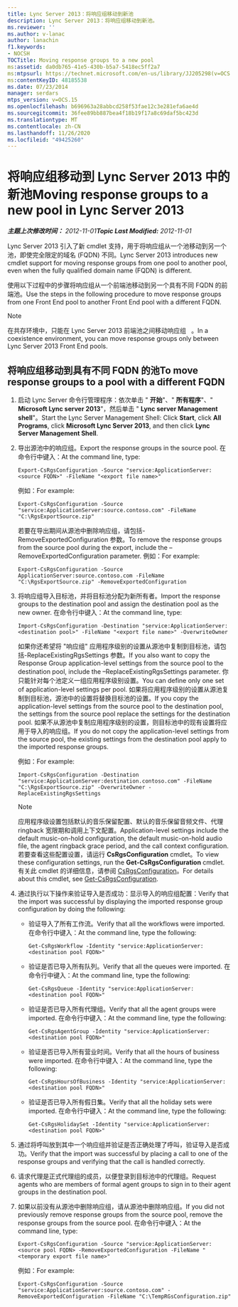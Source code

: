 ```yaml
---
title: Lync Server 2013：将响应组移动到新池
description: Lync Server 2013：将响应组移动到新池。
ms.reviewer: ''
ms.author: v-lanac
author: lanachin
f1.keywords:
- NOCSH
TOCTitle: Moving response groups to a new pool
ms:assetid: da0db765-41e5-430b-b5a7-5418ec5ff2a7
ms:mtpsurl: https://technet.microsoft.com/en-us/library/JJ205298(v=OCS.15)
ms:contentKeyID: 48185538
ms.date: 07/23/2014
manager: serdars
mtps_version: v=OCS.15
ms.openlocfilehash: b696963a28abbcd258f53fae12c3e281efa6ae4d
ms.sourcegitcommit: 36fee89bb887bea4f18b19f17a8c69daf5bc423d
ms.translationtype: MT
ms.contentlocale: zh-CN
ms.lasthandoff: 11/26/2020
ms.locfileid: "49425260"
---
```

# <a name="moving-response-groups-to-a-new-pool-in-lync-server-2013"></a><span data-ttu-id="a128c-103">将响应组移动到 Lync Server 2013 中的新池</span><span class="sxs-lookup"><span data-stu-id="a128c-103">Moving response groups to a new pool in Lync Server 2013</span></span>

<div data-xmlns="http://www.w3.org/1999/xhtml">

<div class="topic" data-xmlns="http://www.w3.org/1999/xhtml" data-msxsl="urn:schemas-microsoft-com:xslt" data-cs="https://msdn.microsoft.com/">

<div data-asp="https://msdn2.microsoft.com/asp">



</div>

<div id="mainSection">

<div id="mainBody"><span data-ttu-id="a128c-104">

<span> </span></span><span class="sxs-lookup"><span data-stu-id="a128c-104">

<span> </span></span></span>

<span data-ttu-id="a128c-105">_**主题上次修改时间：** 2012-11-01_</span><span class="sxs-lookup"><span data-stu-id="a128c-105">_**Topic Last Modified:** 2012-11-01_</span></span>

<span data-ttu-id="a128c-106">Lync Server 2013 引入了新 cmdlet 支持，用于将响应组从一个池移动到另一个池，即使完全限定的域名 (FQDN) 不同。</span><span class="sxs-lookup"><span data-stu-id="a128c-106">Lync Server 2013 introduces new cmdlet support for moving response groups from one pool to another pool, even when the fully qualified domain name (FQDN) is different.</span></span>

<span data-ttu-id="a128c-107">使用以下过程中的步骤将响应组从一个前端池移动到另一个具有不同 FQDN 的前端池。</span><span class="sxs-lookup"><span data-stu-id="a128c-107">Use the steps in the following procedure to move response groups from one Front End pool to another Front End pool with a different FQDN.</span></span>

<div>


> [!NOTE]  
> <span data-ttu-id="a128c-108">在共存环境中，只能在 Lync Server 2013 前端池之间移动响应组 &nbsp; 。</span><span class="sxs-lookup"><span data-stu-id="a128c-108">In a coexistence environment, you can move response groups only between Lync Server 2013&nbsp;Front End pools.</span></span>



</div>

<div>

## <a name="to-move-response-groups-to-a-pool-with-a-different-fqdn"></a><span data-ttu-id="a128c-109">将响应组移动到具有不同 FQDN 的池</span><span class="sxs-lookup"><span data-stu-id="a128c-109">To move response groups to a pool with a different FQDN</span></span>

1.  <span data-ttu-id="a128c-110">启动 Lync Server 命令行管理程序：依次单击 " **开始**"、" **所有程序**"、" **Microsoft Lync server 2013**"，然后单击 " **Lync server Management shell**"。</span><span class="sxs-lookup"><span data-stu-id="a128c-110">Start the Lync Server Management Shell: Click **Start**, click **All Programs**, click **Microsoft Lync Server 2013**, and then click **Lync Server Management Shell**.</span></span>

2.  <span data-ttu-id="a128c-111">导出源池中的响应组。</span><span class="sxs-lookup"><span data-stu-id="a128c-111">Export the response groups in the source pool.</span></span> <span data-ttu-id="a128c-112">在命令行中键入：</span><span class="sxs-lookup"><span data-stu-id="a128c-112">At the command line, type:</span></span>
    
        Export-CsRgsConfiguration -Source "service:ApplicationServer:<source FQDN>" -FileName "<export file name>"
    
    <span data-ttu-id="a128c-113">例如：</span><span class="sxs-lookup"><span data-stu-id="a128c-113">For example:</span></span>
    
        Export-CsRgsConfiguration -Source "service:ApplicationServer:source.contoso.com" -FileName "C:\RgsExportSource.zip"
    
    <span data-ttu-id="a128c-114">若要在导出期间从源池中删除响应组，请包括-RemoveExportedConfiguration 参数。</span><span class="sxs-lookup"><span data-stu-id="a128c-114">To remove the response groups from the source pool during the export, include the –RemoveExportedConfiguration parameter.</span></span> <span data-ttu-id="a128c-115">例如：</span><span class="sxs-lookup"><span data-stu-id="a128c-115">For example:</span></span>
    
        Export-CsRgsConfiguration -Source ApplicationServer:source.contoso.com -FileName "C:\RgsExportSource.zip" -RemoveExportedConfiguration

3.  <span data-ttu-id="a128c-116">将响应组导入目标池，并将目标池分配为新所有者。</span><span class="sxs-lookup"><span data-stu-id="a128c-116">Import the response groups to the destination pool and assign the destination pool as the new owner.</span></span> <span data-ttu-id="a128c-117">在命令行中键入：</span><span class="sxs-lookup"><span data-stu-id="a128c-117">At the command line, type:</span></span>
    
        Import-CsRgsConfiguration -Destination "service:ApplicationServer:<destination pool>" -FileName "<export file name>" -OverwriteOwner
    
    <span data-ttu-id="a128c-118">如果你还希望将 "响应组" 应用程序级别的设置从源池中复制到目标池，请包括-ReplaceExistingRgsSettings 参数。</span><span class="sxs-lookup"><span data-stu-id="a128c-118">If you also want to copy the Response Group application-level settings from the source pool to the destination pool, include the –ReplaceExistingRgsSettings parameter.</span></span> <span data-ttu-id="a128c-119">你只能针对每个池定义一组应用程序级别设置。</span><span class="sxs-lookup"><span data-stu-id="a128c-119">You can define only one set of application-level settings per pool.</span></span> <span data-ttu-id="a128c-120">如果将应用程序级别的设置从源池复制到目标池，源池中的设置将替换目标池的设置。</span><span class="sxs-lookup"><span data-stu-id="a128c-120">If you copy the application-level settings from the source pool to the destination pool, the settings from the source pool replace the settings for the destination pool.</span></span> <span data-ttu-id="a128c-121">如果不从源池中复制应用程序级别的设置，则目标池中的现有设置将应用于导入的响应组。</span><span class="sxs-lookup"><span data-stu-id="a128c-121">If you do not copy the application-level settings from the source pool, the existing settings from the destination pool apply to the imported response groups.</span></span>
    
    <span data-ttu-id="a128c-122">例如：</span><span class="sxs-lookup"><span data-stu-id="a128c-122">For example:</span></span>
    
        Import-CsRgsConfiguration -Destination "service:ApplicationServer:destination.contoso.com" -FileName "C:\RgsExportSource.zip" -OverwriteOwner -ReplaceExistingRgsSettings
    
    <div>
    

    > [!NOTE]  
    > <span data-ttu-id="a128c-123">应用程序级设置包括默认的音乐保留配置、默认的音乐保留音频文件、代理 ringback 宽限期和调用上下文配置。</span><span class="sxs-lookup"><span data-stu-id="a128c-123">Application-level settings include the default music-on-hold configuration, the default music-on-hold audio file, the agent ringback grace period, and the call context configuration.</span></span> <span data-ttu-id="a128c-124">若要查看这些配置设置，请运行 <STRONG>CsRgsConfiguration</STRONG> cmdlet。</span><span class="sxs-lookup"><span data-stu-id="a128c-124">To view these configuration settings, run the <STRONG>Get-CsRgsConfiguration</STRONG> cmdlet.</span></span> <span data-ttu-id="a128c-125">有关此 cmdlet 的详细信息，请参阅 <A href="https://docs.microsoft.com/powershell/module/skype/Get-CsRgsConfiguration">CsRgsConfiguration</A>。</span><span class="sxs-lookup"><span data-stu-id="a128c-125">For details about this cmdlet, see <A href="https://docs.microsoft.com/powershell/module/skype/Get-CsRgsConfiguration">Get-CsRgsConfiguration</A>.</span></span>

    
    </div>

4.  <span data-ttu-id="a128c-126">通过执行以下操作来验证导入是否成功：显示导入的响应组配置：</span><span class="sxs-lookup"><span data-stu-id="a128c-126">Verify that the import was successful by displaying the imported response group configuration by doing the following:</span></span>
    
      - <span data-ttu-id="a128c-127">验证导入了所有工作流。</span><span class="sxs-lookup"><span data-stu-id="a128c-127">Verify that all the workflows were imported.</span></span> <span data-ttu-id="a128c-128">在命令行中键入：</span><span class="sxs-lookup"><span data-stu-id="a128c-128">At the command line, type the following:</span></span>
        
            Get-CsRgsWorkflow -Identity "service:ApplicationServer:<destination pool FQDN>"
    
      - <span data-ttu-id="a128c-129">验证是否已导入所有队列。</span><span class="sxs-lookup"><span data-stu-id="a128c-129">Verify that all the queues were imported.</span></span> <span data-ttu-id="a128c-130">在命令行中键入：</span><span class="sxs-lookup"><span data-stu-id="a128c-130">At the command line, type the following:</span></span>
        
            Get-CsRgsQueue -Identity "service:ApplicationServer:<destination pool FQDN>"
    
      - <span data-ttu-id="a128c-131">验证是否已导入所有代理组。</span><span class="sxs-lookup"><span data-stu-id="a128c-131">Verify that all the agent groups were imported.</span></span> <span data-ttu-id="a128c-132">在命令行中键入：</span><span class="sxs-lookup"><span data-stu-id="a128c-132">At the command line, type the following:</span></span>
        
            Get-CsRgsAgentGroup -Identity "service:ApplicationServer:<destination pool FQDN>"
    
      - <span data-ttu-id="a128c-133">验证是否已导入所有营业时间。</span><span class="sxs-lookup"><span data-stu-id="a128c-133">Verify that all the hours of business were imported.</span></span> <span data-ttu-id="a128c-134">在命令行中键入：</span><span class="sxs-lookup"><span data-stu-id="a128c-134">At the command line, type the following:</span></span>
        
            Get-CsRgsHoursOfBusiness -Identity "service:ApplicationServer:<destination pool FQDN>" 
    
      - <span data-ttu-id="a128c-135">验证是否已导入所有假日集。</span><span class="sxs-lookup"><span data-stu-id="a128c-135">Verify that all the holiday sets were imported.</span></span> <span data-ttu-id="a128c-136">在命令行中键入：</span><span class="sxs-lookup"><span data-stu-id="a128c-136">At the command line, type the following:</span></span>
        
            Get-CsRgsHolidaySet -Identity "service:ApplicationServer:<destination pool FQDN>" 

5.  <span data-ttu-id="a128c-137">通过将呼叫放到其中一个响应组并验证是否正确处理了呼叫，验证导入是否成功。</span><span class="sxs-lookup"><span data-stu-id="a128c-137">Verify that the import was successful by placing a call to one of the response groups and verifying that the call is handled correctly.</span></span>

6.  <span data-ttu-id="a128c-138">请求代理是正式代理组的成员，以便登录到目标池中的代理组。</span><span class="sxs-lookup"><span data-stu-id="a128c-138">Request agents who are members of formal agent groups to sign in to their agent groups in the destination pool.</span></span>

7.  <span data-ttu-id="a128c-139">如果以前没有从源池中删除响应组，请从源池中删除响应组。</span><span class="sxs-lookup"><span data-stu-id="a128c-139">If you did not previously remove response groups from the source pool, remove the response groups from the source pool.</span></span> <span data-ttu-id="a128c-140">在命令行中键入：</span><span class="sxs-lookup"><span data-stu-id="a128c-140">At the command line, type:</span></span>
    
        Export-CsRgsConfiguration -Source "service:ApplicationServer:<source pool FQDN> -RemoveExportedConfiguration -FileName "<temporary export file name>"
    
    <span data-ttu-id="a128c-141">例如：</span><span class="sxs-lookup"><span data-stu-id="a128c-141">For example:</span></span>
    
        Export-CsRgsConfiguration -Source "service:ApplicationServer:source.contoso.com" -RemoveExportedConfiguration -FileName "C:\TempRGsConfiguration.zip"

<span data-ttu-id="a128c-142"></div>

</div>

<span> </span>

</div>

</div>

</span><span class="sxs-lookup"><span data-stu-id="a128c-142"></div>

</div>

<span> </span>

</div>

</div>

</span></span></div>

